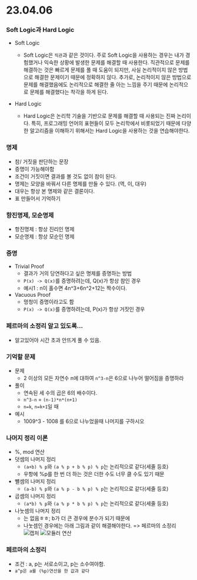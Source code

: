 # 23.04.06

### Soft Logic과 Hard Logic
- Soft Logic
  - Soft Logic은 `직관`과 같은 것이다. 주로 Soft Logic을 사용하는 경우는 내가 경험했거나 익숙한 상황에 발생한 문제를 해결할 때 사용한다. 직관적으로 문제를 해결하는 것은 빠르게 문제를 풀 때 도움이 되지만, 사실 논리적이지 않은 방법으로 해결한 문제이기 때문에 정확하지 않다. 추가로, 논리적이지 않은 방법으로 문제를 해결했음에도 논리적으로 해결한 줄 아는 느낌을 주기 때문에 논리적으로 문제를 해결했다는 착각을 하게 된다.

- Hard Logic
  - Hard Logic은 논리학 기술을 기반으로 문제를 해결할 때 사용되는 진짜 논리이다.
특히, 프로그래밍 언어의 표현들이 모두 논리학에서 비롯되었기 때문에 다양한 알고리즘을 이해하기 위해서는 Hard Logic을 사용하는 것을 연습해야한다.

### 명제
- 참/ 거짓을 판단하는 문장
- 증명이 가능해야함
- 조건이 거짓이면 결과를 볼 것도 없이 참이 된다.
- 명제는 모양을 바꿔서 다른 명제를 만들 수 있다. (역, 이, 대우)
- 대우는 항상 본 명제와 같은 결론이다.
- 표 만들어서 기억하기

### 항진명제, 모순명제
- 항진명제 : 항상 진리인 명제
- 모순명제 : 항상 모순인 명제

### 증명
- Trivial Proof
  - 결과가 거의 당연하다고 싶은 명제를 증명하는 방법
  - `P(x) -> Q(x)`를 증명하려는데, Q(x)가 항상 참인 경우
  - 예시1 : n이 홀수면 4n^3+6n^2+12는 짝수이다.
- Vacuous Proof
  - 멍청이 증명이라고도 함
  - `P(x) -> Q(x)`를 증명하려는데, P(x)가 항상 거짓인 경우

### 페르마의 소정리 알고 있도록...
- 알고있어야 시간 초과 안뜨게 풀 수 있음.

### 기억할 문제
- 문제
  - 2 이상의 모든 자연수 n에 대하여 `n^3-n`은 6으로 나누어 떨어짐을 증명하라
- 풀이
  - 연속된 세 수의 곱은 6의 배수이다.
  - `n^3-n` = `(n-1)*n*(n+1)`
  - `n=k`, `n=k+1`일 때
- 예시
  - 1009^3 - 1008 를 6으로 나누었을때 나머지를 구하시오

### 나머지 정리 이론
- %, mod 연산
- 덧셈의 나머지 정리
  - `(a+b) % p`와 `(a % p + b % p) % p`는 논리적으로 같다(세줄 등호)
  - 우항에 %p를 한 번 더 하는 것은 더한 수도 너무 클 수도 있기 때문
- 뺼셈의 나머지 정리
  - `(a-b) % p`와 `(a % p - b % p) % p`는 논리적으로 같다(세줄 등호)
- 곱셈의 나머지 정리
  - `(a*b) % p`와 `(a % p * b % p) % p`는 논리적으로 같다(세줄 등호)
- 나눗셈의 나머지 정리
  - 는 없음ㅎㅎ; b가 더 큰 경우에 분수가 되기 때문에
  - 나눗셈인 경우에는 아래 그림과 같이 해결해야한다. => 페르마의 소정리
![캡처](https://user-images.githubusercontent.com/103169947/230287628-1bc76e42-2893-477c-a02b-80343981c7b6.PNG)
![모듈러 연산](https://user-images.githubusercontent.com/103169947/230287632-505fe7ae-d376-4d4a-8bff-e75087200540.PNG)

### 페르마의 소정리
- 조건 : a, p는 서로소이고, p는 소수여야함.
- `a^p은 a를 (%p)연산을 한 값과 같다`